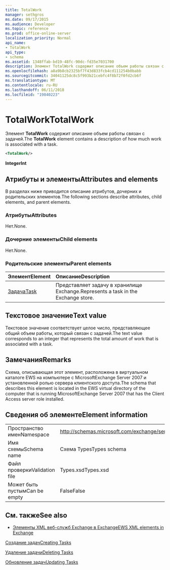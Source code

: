 ```yaml
---
title: TotalWork
manager: sethgros
ms.date: 09/17/2015
ms.audience: Developer
ms.topic: reference
ms.prod: office-online-server
localization_priority: Normal
api_name:
- TotalWork
api_type:
- schema
ms.assetid: 1348ffab-bd19-48fc-90dc-fd35e7031700
description: Элемент TotalWork содержит описание объем работы связан с задачей.
ms.openlocfilehash: a8a9b8cb2325bf7f43d833fcb4cd111254b0babb
ms.sourcegitcommit: 34041125dc8c5f993b21cebfc4f8b72f0fd2cb6f
ms.translationtype: MT
ms.contentlocale: ru-RU
ms.lasthandoff: 06/11/2018
ms.locfileid: "19840223"
---
```

# <a name="totalwork"></a><span data-ttu-id="0a842-103">TotalWork</span><span class="sxs-lookup"><span data-stu-id="0a842-103">TotalWork</span></span>

<span data-ttu-id="0a842-104">Элемент **TotalWork** содержит описание объем работы связан с задачей.</span><span class="sxs-lookup"><span data-stu-id="0a842-104">The **TotalWork** element contains a description of how much work is associated with a task.</span></span> 
  
```xml
<TotalWork/>
```

 <span data-ttu-id="0a842-105">**Integer**</span><span class="sxs-lookup"><span data-stu-id="0a842-105">**Int**</span></span>
## <a name="attributes-and-elements"></a><span data-ttu-id="0a842-106">Атрибуты и элементы</span><span class="sxs-lookup"><span data-stu-id="0a842-106">Attributes and elements</span></span>

<span data-ttu-id="0a842-107">В разделах ниже приводится описание атрибутов, дочерних и родительских элементов.</span><span class="sxs-lookup"><span data-stu-id="0a842-107">The following sections describe attributes, child elements, and parent elements.</span></span>
  
### <a name="attributes"></a><span data-ttu-id="0a842-108">Атрибуты</span><span class="sxs-lookup"><span data-stu-id="0a842-108">Attributes</span></span>

<span data-ttu-id="0a842-109">Нет.</span><span class="sxs-lookup"><span data-stu-id="0a842-109">None.</span></span>
  
### <a name="child-elements"></a><span data-ttu-id="0a842-110">Дочерние элементы</span><span class="sxs-lookup"><span data-stu-id="0a842-110">Child elements</span></span>

<span data-ttu-id="0a842-111">Нет.</span><span class="sxs-lookup"><span data-stu-id="0a842-111">None.</span></span>
  
### <a name="parent-elements"></a><span data-ttu-id="0a842-112">Родительские элементы</span><span class="sxs-lookup"><span data-stu-id="0a842-112">Parent elements</span></span>

|<span data-ttu-id="0a842-113">**Элемент**</span><span class="sxs-lookup"><span data-stu-id="0a842-113">**Element**</span></span>|<span data-ttu-id="0a842-114">**Описание**</span><span class="sxs-lookup"><span data-stu-id="0a842-114">**Description**</span></span>|
|:-----|:-----|
|[<span data-ttu-id="0a842-115">Задача</span><span class="sxs-lookup"><span data-stu-id="0a842-115">Task</span></span>](task.md) <br/> |<span data-ttu-id="0a842-116">Представляет задачу в хранилище Exchange.</span><span class="sxs-lookup"><span data-stu-id="0a842-116">Represents a task in the Exchange store.</span></span>  <br/> |
   
## <a name="text-value"></a><span data-ttu-id="0a842-117">Текстовое значение</span><span class="sxs-lookup"><span data-stu-id="0a842-117">Text value</span></span>

<span data-ttu-id="0a842-118">Текстовое значение соответствует целое число, представляющее общий объем работы, который связан с задачей.</span><span class="sxs-lookup"><span data-stu-id="0a842-118">The text value corresponds to an integer that represents the total amount of work that is associated with a task.</span></span>
  
## <a name="remarks"></a><span data-ttu-id="0a842-119">Замечания</span><span class="sxs-lookup"><span data-stu-id="0a842-119">Remarks</span></span>

<span data-ttu-id="0a842-120">Схема, описывающая этот элемент, расположена в виртуальном каталоге EWS на компьютере с MicrosoftExchange Server 2007 и установленной ролью сервера клиентского доступа.</span><span class="sxs-lookup"><span data-stu-id="0a842-120">The schema that describes this element is located in the EWS virtual directory of the computer that is running MicrosoftExchange Server 2007 that has the Client Access server role installed.</span></span>
  
## <a name="element-information"></a><span data-ttu-id="0a842-121">Сведения об элементе</span><span class="sxs-lookup"><span data-stu-id="0a842-121">Element information</span></span>

|||
|:-----|:-----|
|<span data-ttu-id="0a842-122">Пространство имен</span><span class="sxs-lookup"><span data-stu-id="0a842-122">Namespace</span></span>  <br/> |http://schemas.microsoft.com/exchange/services/2006/types  <br/> |
|<span data-ttu-id="0a842-123">Имя схемы</span><span class="sxs-lookup"><span data-stu-id="0a842-123">Schema name</span></span>  <br/> |<span data-ttu-id="0a842-124">Схема Types</span><span class="sxs-lookup"><span data-stu-id="0a842-124">Types schema</span></span>  <br/> |
|<span data-ttu-id="0a842-125">Файл проверки</span><span class="sxs-lookup"><span data-stu-id="0a842-125">Validation file</span></span>  <br/> |<span data-ttu-id="0a842-126">Types.xsd</span><span class="sxs-lookup"><span data-stu-id="0a842-126">Types.xsd</span></span>  <br/> |
|<span data-ttu-id="0a842-127">Может быть пустым</span><span class="sxs-lookup"><span data-stu-id="0a842-127">Can be empty</span></span>  <br/> |<span data-ttu-id="0a842-128">False</span><span class="sxs-lookup"><span data-stu-id="0a842-128">False</span></span>  <br/> |
   
## <a name="see-also"></a><span data-ttu-id="0a842-129">См. также</span><span class="sxs-lookup"><span data-stu-id="0a842-129">See also</span></span>



- [<span data-ttu-id="0a842-130">Элементы XML веб-служб Exchange в Exchange</span><span class="sxs-lookup"><span data-stu-id="0a842-130">EWS XML elements in Exchange</span></span>](ews-xml-elements-in-exchange.md)


[<span data-ttu-id="0a842-131">Создание задач</span><span class="sxs-lookup"><span data-stu-id="0a842-131">Creating Tasks</span></span>](http://msdn.microsoft.com/library/0ef97334-e8a0-4f67-a23a-dd9e2bbad49f%28Office.15%29.aspx)
  
[<span data-ttu-id="0a842-132">Удаление задачи</span><span class="sxs-lookup"><span data-stu-id="0a842-132">Deleting Tasks</span></span>](http://msdn.microsoft.com/library/a3d7e25f-8a35-4901-b1d9-d31f418ab340%28Office.15%29.aspx)
  
[<span data-ttu-id="0a842-133">Обновление задач</span><span class="sxs-lookup"><span data-stu-id="0a842-133">Updating Tasks</span></span>](http://msdn.microsoft.com/library/0a1bf360-d40c-4a99-929b-4c73a14394d5%28Office.15%29.aspx)

